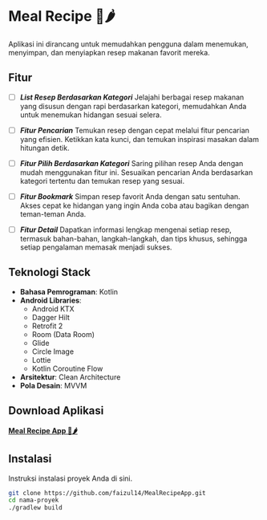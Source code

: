 # Meal Recipe 🍳🌶️

Aplikasi ini dirancang untuk memudahkan pengguna dalam menemukan, menyimpan, dan menyiapkan resep makanan favorit mereka.

## Fitur

- [ ] _**List Resep Berdasarkan Kategori**_
Jelajahi berbagai resep makanan yang disusun dengan rapi berdasarkan kategori, memudahkan Anda untuk menemukan hidangan sesuai selera.

- [ ] _**Fitur Pencarian**_
Temukan resep dengan cepat melalui fitur pencarian yang efisien. Ketikkan kata kunci, dan temukan inspirasi masakan dalam hitungan detik.

- [ ] _**Fitur Pilih Berdasarkan Kategori**_
Saring pilihan resep Anda dengan mudah menggunakan fitur ini. Sesuaikan pencarian Anda berdasarkan kategori tertentu dan temukan resep yang sesuai.

- [ ] _**Fitur Bookmark**_
Simpan resep favorit Anda dengan satu sentuhan. Akses cepat ke hidangan yang ingin Anda coba atau bagikan dengan teman-teman Anda.

- [ ] _**Fitur Detail**_
Dapatkan informasi lengkap mengenai setiap resep, termasuk bahan-bahan, langkah-langkah, dan tips khusus, sehingga setiap pengalaman memasak menjadi sukses.

## Teknologi Stack

- **Bahasa Pemrograman**: Kotlin
- **Android Libraries**:
  - Android KTX
  - Dagger Hilt
  - Retrofit 2
  - Room (Data Room)
  - Glide
  - Circle Image
  - Lottie
  - Kotlin Coroutine Flow
- **Arsitektur**: Clean Architecture
- **Pola Desain**: MVVM

## Download Aplikasi

[**Meal Recipe App 🍳🌶️**](https://github.com/faizul14/MealRecipeApp/releases)


## Instalasi

Instruksi instalasi proyek Anda di sini.

```bash
git clone https://github.com/faizul14/MealRecipeApp.git
cd nama-proyek
./gradlew build
```
